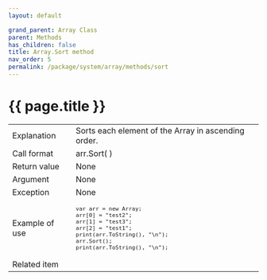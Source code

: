 ```yaml
---
layout: default

grand_parent: Array Class
parent: Methods
has_children: false
title: Array.Sort method
nav_order: 5
permalink: /package/system/array/methods/sort
---
```

# {{ page.title }}


<table>
  <tr>
    <td>Explanation</td>
    <td colspan="2">Sorts each element of the Array in ascending order.</td>
  </tr>
  <tr>
    <td>Call format</td>
    <td colspan="2">arr.Sort( )</td>
  </tr>
  <tr>
    <td>Return value</td>
    <td colspan="2">None</td>
  </tr>  
  <tr>
    <td>Argument</td>
    <td colspan="2">None</td>
  </tr>
  <tr>
    <td>Exception</td>
    <td colspan="2">None</td>
  </tr>
  <tr>
    <td>Example of use</td>
    <td colspan="2"><code><pre>var arr = new Array;
arr[0] = "test2";
arr[1] = "test3";
arr[2] = "test1";
print(arr.ToString(), "\n");
arr.Sort();
print(arr.ToString(), "\n");</pre></code></td>
  </tr>
  <tr>
    <td>Related item</td>
    <td colspan="2"></td>
  </tr>
</table>



